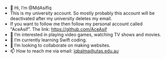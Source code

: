 - 👋 Hi, I’m @MdAsifIq
- This is my university account. So mostly probably this account will be deactivated after my university deletes my email.
- If you want to follow me then follow my personal account called "AceAsif". The link: https://github.com/AceAsif
- 👀 I’m interested in playing video games, watching TV shows and movies.
- 🌱 I’m currently learning Swift coding.
- 💞️ I’m looking to collaborate on making websites.
- 📫 How to reach me via email: iqbalma@utas.edu.au

<!---
MdAsifIq/MdAsifIq is a ✨ special ✨ repository because its `README.md` (this file) appears on your GitHub profile.
You can click the Preview link to take a look at your changes.
--->

